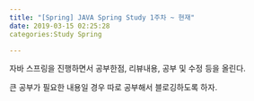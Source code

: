 ```yaml
---
title: "[Spring] JAVA Spring Study 1주차 ~ 현재"
date: 2019-03-15 02:25:28
categories:Study Spring

---
```


자바 스프링을 진행하면서 공부한점, 리뷰내용, 공부 및 수정 등을 올린다.

큰 공부가 필요한 내용일 경우 따로 공부해서 블로깅하도록 하자.

